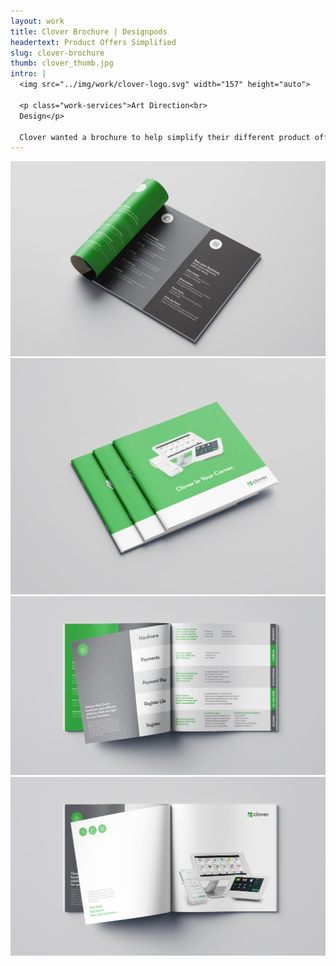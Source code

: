 ```yaml
---
layout: work
title: Clover Brochure | Designpods
headertext: Product Offers Simplified
slug: clover-brochure
thumb: clover_thumb.jpg
intro: |
  <img src="../img/work/clover-logo.svg" width="157" height="auto">

  <p class="work-services">Art Direction<br>
  Design</p>

  Clover wanted a brochure to help simplify their different product offerings. The brochure outlined the different options for hardware and service in a simple to understand way. Solid color and iconography were used to create a hierarchy of information, which helped make the different product offerings easy to understand.
---
```


![](../img/work/clover_1.jpg)
![](../img/work/clover_2.jpg)
![](../img/work/clover_3.jpg)
![](../img/work/clover_4.jpg)
